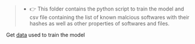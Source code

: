 >- :point_right: This folder contains the python script to train the model and csv file containing the list of known malcious softwares with their hashes as well as other properties of softwares and files.

Get [data](https://drive.google.com/file/d/1Tz_1ncpw3fN1A74s41x-GzqgiGiG89fQ/view?usp=share_link) used to train the model
